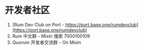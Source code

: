 # 开发者社区

1. [Rum Dev Club on Port - https://port.base.one/rumdevclub](https://port.base.one/rumdevclub)
2. Rum 中文群 - Mixin 搜索 7000100109
3. Quorum 开发者交流群 - On Mixin
